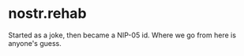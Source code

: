 # nostr.rehab

Started as a joke, then became a NIP-05 id. Where we go from here is anyone's guess.

